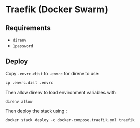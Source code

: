 # Traefik (Docker Swarm)

## Requirements

- `direnv`
- `1password`

## Deploy

Copy `.envrc.dist` to `.envrc` for direnv to use:

```shell
cp .envrc.dist .envrc
```

Then allow direnv to load environment variables with 

```shell
direnv allow
```

Then deploy the stack using :

```shell
docker stack deploy -c docker-compose.traefik.yml traefik
```